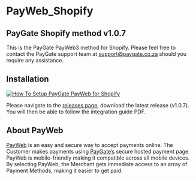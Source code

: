 # PayWeb_Shopify
## PayGate Shopify method v1.0.7

This is the PayGate PayWeb3 method for Shopify. Please feel free to contact the PayGate support team at support@paygate.co.za should you require any assistance.

## Installation
[![How To Setup PayGate PayWeb for Shopify](https://appinlet.com/wp-content/uploads/2021/05/How-To-Setup-PayGate-PayWeb-for-Shopify.jpg)](https://www.youtube.com/watch?v=JR06_Xt_TbY "How To Setup PayGate PayWeb for Shopify")

Please navigate to the [releases page](https://github.com/PayGate/PayWeb_Shopify/releases), download the latest release (v1.0.7). You will then be able to follow the integration guide PDF.

## About PayWeb

[PayWeb](https://www.paygate.co.za/paygate-products/payweb/) is an easy and secure way to accept payments online. The Customer makes payments using [PayGate’s](https://www.paygate.co.za/) secure hosted payment page. PayWeb is mobile-friendly making it compatible across all mobile devices. By selecting PayWeb, the Merchant gets immediate access to an array of Payment Methods, making it easier to get paid.
